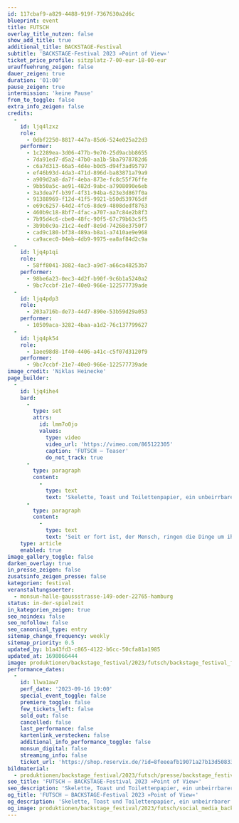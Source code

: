 ```yaml
---
id: 117cbaf9-a829-4488-919f-7367630a2d6c
blueprint: event
title: FUTSCH
overlay_title_nutzen: false
show_add_title: true
additional_title: BACKSTAGE-Festival
subtitle: 'BACKSTAGE-Festival 2023 »Point of View«'
ticket_price_profile: sitzplatz-7-00-eur-18-00-eur
urauffuehrung_zeigen: false
dauer_zeigen: true
duration: '01:00'
pause_zeigen: true
intermission: 'keine Pause'
from_to_toggle: false
extra_info_zeigen: false
credits:
  -
    id: ljq4lzxz
    role:
      - 0dbf2250-8817-447a-85d6-524e025a22d3
    performer:
      - 1c2289ea-3d06-477b-9e70-25d9acbb8655
      - 7da91ed7-d5a2-47b0-aa1b-5ba7978782d6
      - c6a7d313-66a5-4d4e-b0d5-d94f3ad95797
      - ef46b93d-4da3-471d-896d-ba83871a79a9
      - a909d2a8-da7f-4eba-873e-fc8c55f76ffe
      - 9bb50a5c-ae91-482d-9abc-a7908090e6eb
      - 3a3dea7f-b39f-4f31-94ba-623e3d867f0a
      - 91388969-f12d-41f5-9921-b50d539765df
      - e69c6257-64d2-4fc6-8de9-4808dedf8763
      - 460b9c18-8bf7-4fac-a707-aa7c84e2b8f3
      - 7b95d4c6-cbe0-48fc-90f5-67c79b63c5f5
      - 3b9b0c9a-21c2-4edf-8e9d-74268e3750f7
      - cad9c180-bf38-489a-b8a1-a7410ae9e968
      - ca9acec0-04eb-4db9-9975-ea8af84d2c9a
  -
    id: ljq4p1qi
    role:
      - 58ff8041-3882-4ac3-a9d7-a66ca48253b7
    performer:
      - 98be6a23-0ec3-4d2f-b90f-9c6b1a5240a2
      - 9bc7ccbf-21e7-40e0-966e-122577739ade
  -
    id: ljq4pdp3
    role:
      - 203a716b-de73-44d7-890e-53b59d29a053
    performer:
      - 10509aca-3282-4baa-a1d2-76c137799627
  -
    id: ljq4pk54
    role:
      - 1aee98d8-1f40-4406-a41c-c5f07d3120f9
    performer:
      - 9bc7ccbf-21e7-40e0-966e-122577739ade
image_credit: 'Niklas Heinecke'
page_builder:
  -
    id: ljq4ihe4
    bard:
      -
        type: set
        attrs:
          id: lmm7o0jo
          values:
            type: video
            video_url: 'https://vimeo.com/865122305'
            caption: 'FUTSCH – Teaser'
            do_not_track: true
      -
        type: paragraph
        content:
          -
            type: text
            text: 'Skelette, Toast und Toilettenpapier, ein unbeirrbarer Staubsaugroboter, ein Western in Dauerschleife und ein sprechendes Klo….'
      -
        type: paragraph
        content:
          -
            type: text
            text: 'Seit er fort ist, der Mensch, ringen die Dinge um ihren Wert, wissend, dass auch ihre Zeit vergangen ist…. Es ist ein Stück aus Sicht der Hinterbliebenen, der Nachfahren, des Abfalls…aus Sicht der Dinge, die als große Errungenschaften gefeiert wurden und deren Relevanz nun niemand mehr fühlt. Ein Aufatmen könnte es sein…'
    type: article
    enabled: true
image_gallery_toggle: false
darken_overlay: true
in_presse_zeigen: false
zusatsinfo_zeigen_presse: false
kategorien: festival
veranstaltungsoerter:
  - monsun-halle-gaussstrasse-149-oder-22765-hamburg
status: in-der-spielzeit
in_kategorien_zeigen: true
seo_noindex: false
seo_nofollow: false
seo_canonical_type: entry
sitemap_change_frequency: weekly
sitemap_priority: 0.5
updated_by: b1a43fd3-c865-4122-b6cc-50cfa81a1985
updated_at: 1698066444
image: produktionen/backstage_festival/2023/futsch/backstage_festival_futsch_01_c_niklas_heinecke.jpg
performance_dates:
  -
    id: llwa1aw7
    perf_date: '2023-09-16 19:00'
    special_event_toggle: false
    premiere_toggle: false
    few_tickets_left: false
    sold_out: false
    cancelled: false
    last_performance: false
    kartenlink_verstecken: false
    additional_info_performance_toggle: false
    monsun_digital: false
    streaming_info: false
    ticket_url: 'https://shop.reservix.de/?id=8feeeafb19071a27b13d5083379d95183e9ab490f2f135faf80b2fecfc1ba00f2aba7ad8945f4a4292549eb86feddc1b&vID=7337&eventGrpID=446186'
bildmaterial:
  - produktionen/backstage_festival/2023/futsch/presse/backstage_festival_futsch_01_c_niklas_heinecke.jpg
seo_title: 'FUTSCH – BACKSTAGE-Festival 2023 »Point of View«'
seo_description: 'Skelette, Toast und Toilettenpapier, ein unbeirrbarer Staubsaugroboter, ein Western in Dauerschleife und ein sprechendes Klo….'
og_title: 'FUTSCH – BACKSTAGE-Festival 2023 »Point of View«'
og_description: 'Skelette, Toast und Toilettenpapier, ein unbeirrbarer Staubsaugroboter, ein Western in Dauerschleife und ein sprechendes Klo….'
og_image: produktionen/backstage_festival/2023/futsch/social_media_backstage_festival_futsch_c_niklas_heinecke.jpg
---
```

